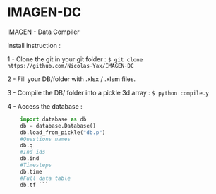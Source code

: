 # IMAGEN-DC
IMAGEN - Data Compiler

Install instruction :

1 - Clone the git in your git folder :
```$ git clone https://github.com/Nicolas-Yax/IMAGEN-DC ```

2 - Fill your DB/folder with .xlsx / .xlsm files.

3 - Compile the DB/ folder into a pickle 3d array :
```$ python compile.y ```

4 - Access the database :
```python
    import database as db
    db = database.Database()
    db.load_from_pickle("db.p") 
    #Questions names
    db.q
    #Ind ids
    db.ind
    #Timesteps
    db.time
    #Full data table
    db.tf ```
    
